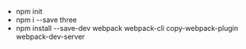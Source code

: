 
- npm init
- npm i --save three
- npm install --save-dev webpack webpack-cli copy-webpack-plugin webpack-dev-server
